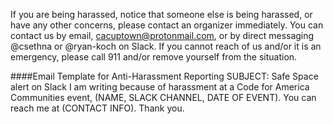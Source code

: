 If you are being harassed, notice that someone else is being harassed, or have any other concerns, please contact an organizer immediately. You can contact us by email, cacuptown@protonmail.com, or by direct messaging @csethna or @ryan-koch on Slack.
If you cannot reach of us and/or it is an emergency, please call 911 and/or remove yourself from the situation.

####Email Template for Anti-Harassment Reporting
SUBJECT: Safe Space alert on Slack
I am writing because of harassment at a Code for America Communities event, (NAME, SLACK CHANNEL, DATE OF EVENT).
You can reach me at (CONTACT INFO). Thank you.
